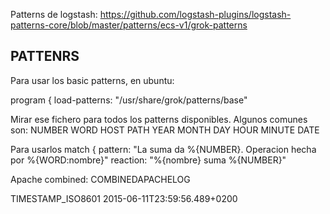 Patterns de logstash:
https://github.com/logstash-plugins/logstash-patterns-core/blob/master/patterns/ecs-v1/grok-patterns

## PATTENRS ##
Para usar los basic patterns, en ubuntu:

program {
  load-patterns: "/usr/share/grok/patterns/base"

Mirar ese fichero para todos los patterns disponibles.
Algunos comunes son:
NUMBER
WORD
HOST
PATH
YEAR MONTH DAY HOUR MINUTE
DATE


Para usarlos
match {
  pattern: "La suma da %{NUMBER}. Operacion hecha por %{WORD:nombre}"
  reaction: "%{nombre} suma %{NUMBER}"


Apache combined:
COMBINEDAPACHELOG


TIMESTAMP_ISO8601
2015-06-11T23:59:56.489+0200
